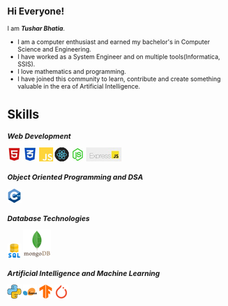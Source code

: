 <h2>Hi Everyone!</h2>
I am <em><strong>Tushar Bhatia</strong></em>. 

<ul>
  <li>I am a computer enthusiast and earned my bachelor's in Computer Science and Engineering.</li>
  <li>I have worked as a System Engineer and on multiple tools(Informatica, SSIS).</li>
  <li>I love mathematics and programming.</li>
  <li>I have joined this community to learn, contribute and create something valuable in the era of Artificial Intelligence. </li>
</ul>

<h1>Skills</h1>

<h3><em>Web Development</em></h3>

![html](html.JPG)
![css](css.JPG)
![JavaScript](js.JPG)
![react](react.gif)
![NodeJs](nodejs.JPG)
![express](express.JPG)

<h3><em>Object Oriented Programming and DSA</em></h3>

![c++](c-.png)

<h3><em>Database Technologies</em></h3>

![sql](sql.png)
![mongodb](mongodb.svg)

<h3><em>Artificial Intelligence and Machine Learning</em></h3>

![python](python.png)
![scikit-learn](scikit-learn.png)
![tensorFlow](TensorFlow.png)
![pyTorch](PyTorch.png)



<!---
tusharx0809/tusharx0809 is a ✨ particular ✨ repository because its `README.md` (this file) appears on your GitHub profile.
You can click the Preview link to take a look at your changes.
--->
